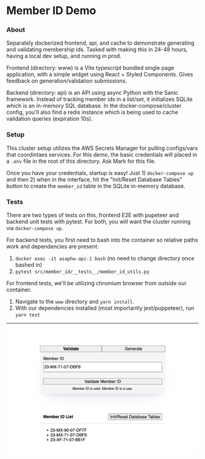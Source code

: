 # Member ID Demo

### About

Separately dockerized frontend, api, and cache to demonstrate generating and validating membership ids. Tasked with making this in 24-48 hours, having a local dev setup, and running in prod.

Frontend (directory: www) is a Vite typescript bundled single page application, with a simple widget using React + Styled Components. Gives feedback on generation/validation submissions.

Backend (directory: api) is an API using async Python with the Sanic framework. Instead of tracking member ids in a list/set, it initializes SQLite which is an in-memory SQL database. In the docker-compose/cluster config, you'll also find a redis instance which is being used to cache validation queries (expiration 10s).

### Setup

This cluster setup utilizes the AWS Secrets Manager for pulling configs/vars that coordintaes services. For this demo, the basic credentials will placed in a `.env` file in the root of this directory. Ask Mark for this file.

Once you have your credentials, startup is easy! Just 1) `docker-compose up` and then 2) when in the interface, hit the "Init/Reset Database Tables" button to create the `member_id` table in the SQLite in-memory database.

### Tests

There are two types of tests on this, frontend E2E with pupeteer and backend unit tests with pytest. For both, you will want the cluster running via `docker-compose up`.

For backend tests, you first need to bash into the container so relative paths work and dependencies are present.

1. `docker exec -it asaphw-api-1 bash` (no need to change directory once bashed in)
2. `pytest src/member_id/__tests__/member_id_utils.py`

For frontend tests, we'll be utilizing chromium browser from outside our container.

1. Navigate to the `www` directory and `yarn install`.
2. With our dependencies installed (most importantly jest/puppeteer), run `yarn test`

---

![](./docs/demo.png)